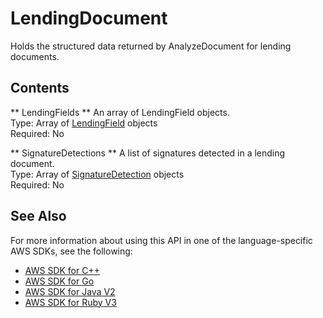 # LendingDocument<a name="API_LendingDocument"></a>

Holds the structured data returned by AnalyzeDocument for lending documents\.

## Contents<a name="API_LendingDocument_Contents"></a>

 ** LendingFields **   <a name="Textract-Type-LendingDocument-LendingFields"></a>
An array of LendingField objects\.  
Type: Array of [LendingField](API_LendingField.md) objects  
Required: No

 ** SignatureDetections **   <a name="Textract-Type-LendingDocument-SignatureDetections"></a>
A list of signatures detected in a lending document\.  
Type: Array of [SignatureDetection](API_SignatureDetection.md) objects  
Required: No

## See Also<a name="API_LendingDocument_SeeAlso"></a>

For more information about using this API in one of the language\-specific AWS SDKs, see the following:
+  [AWS SDK for C\+\+](https://docs.aws.amazon.com/goto/SdkForCpp/textract-2018-06-27/LendingDocument) 
+  [AWS SDK for Go](https://docs.aws.amazon.com/goto/SdkForGoV1/textract-2018-06-27/LendingDocument) 
+  [AWS SDK for Java V2](https://docs.aws.amazon.com/goto/SdkForJavaV2/textract-2018-06-27/LendingDocument) 
+  [AWS SDK for Ruby V3](https://docs.aws.amazon.com/goto/SdkForRubyV3/textract-2018-06-27/LendingDocument) 